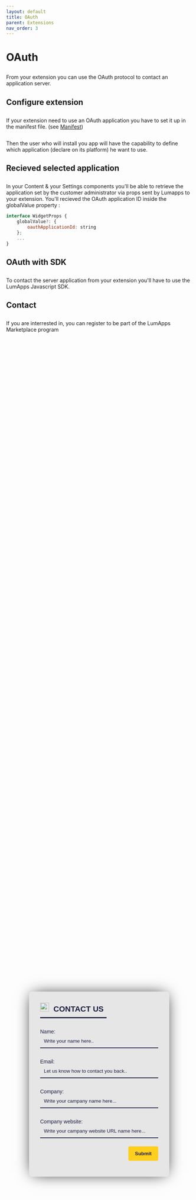 ```yaml
---
layout: default
title: OAuth
parent: Extensions
nav_order: 3
---
```


# OAuth
From your extension you can use the OAuth protocol to contact an application server.

## Configure extension
If your extension need to use an OAuth application you have to set it up in the manifest file. (see [Manifest](manifest.md#oauth))

Then the user who will install you app will have the capability to define which application (declare on its platform) he want to use.

## Recieved selected application
In your Content & your Settings components you'll be able to retrieve the application set by the customer administrator via props sent by Lumapps to your extension.
You'll recieved the OAuth application ID inside the globalValue property :

```javascript
interface WidgetProps {
    globalValue?: {
        oauthApplicationId: string
    };
    ...
}
```


## OAuth with SDK
To contact the server application from your extension you'll have to use the LumApps Javascript SDK.


## Contact

If you are interrested in, you can register to be part of the LumApps Marketplace program
<style>
.form {
    width        : 380px;
    height       : 500px;
    background   : #e6e6e6;
    border-radius: 8px;
    box-shadow   : 0 0 40px -10px #000;
    margin       : calc(50vh - 220px) auto;
    padding      : 20px 30px;
    max-width    : calc(100vw - 40px);
    box-sizing   : border-box;
    font-family  : 'Montserrat', sans-serif;
    position     : relative
}

.form .lumapps-logo {
    width         : 24px;
    margin-right  : 12px;
}

.form h2 {
    margin        : 10px 0;
    padding-bottom: 10px;
    width         : 180px;
    color         : #1a1c40;
    border-bottom : 3px solid #1a1c40
}

.form input {
    width        : 100%;
    padding      : 10px;
    box-sizing   : border-box;
    background   : none;
    outline      : none;
    resize       : none;
    border       : 0;
    font-family  : 'Montserrat', sans-serif;
    transition   : all .3s;
    border-bottom: 2px solid #1a1c40
}

.form >input:focus {
    border-bottom: 2px solid #1a1c40
}

.form ::placeholder {
    color: #1a1c40;
}

p:before {
    content  : attr(type);
    display  : block;
    margin   : 28px 0 0;
    font-size: 14px;
    color    : #1a1c40
}

.form button {
    float      : right;
    padding    : 12px 18px;
    margin     : 8px 0 0;
    font-family: 'Montserrat', sans-serif;
    border     : 0px solid #78788c;
    border-radius: 4px;
    background : 0;
    color      : #1a1c40;
    font-weight: bold;
    background-color: #ffcf1e;
    cursor     : pointer;
    transition : all .3s
}

.form button:hover {
    background: #1a1c40;
    color     : #fff
}

.form div {
    content      : 'Hi';
    position     : absolute;
    bottom       : -15px;
    right        : -20px;
    background   : #50505a;
    color        : #fff;
    width        : 320px;
    padding      : 16px 4px 16px 0;
    border-radius: 6px;
    font-size    : 13px;
    box-shadow   : 10px 10px 40px -14px #000
}

.form span {
    margin: 0 5px 0 15px
}
</style>

<form class="form">
    <h2><img class="lumapps-logo" src="https://static.crozdesk.com/web_app_library/providers/logos/000/004/430/original/lumapps-1559230943-logo.png?1559230943"/>CONTACT US</h2>
    <p type="Name:">
        <input placeholder="Write your name here.."/>
    </p>
    <p type="Email:">
        <input placeholder="Let us know how to contact you back.."/>
    </p>
    <p type="Company:">
        <input placeholder="Write your campany name here..."/>
    </p>
    <p type="Company website:">
        <input placeholder="Write your campany website URL name here..."/>
    </p>
    <button>Submit</button>
</form>
